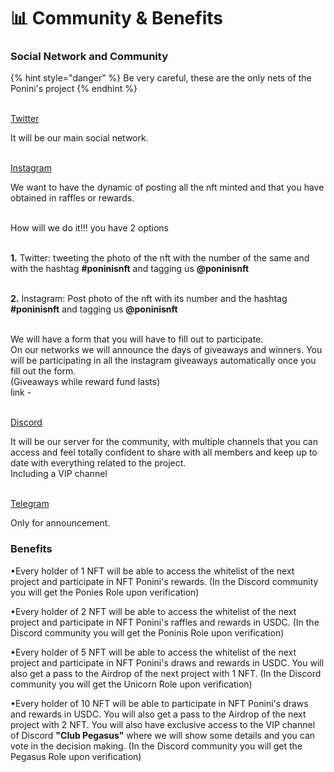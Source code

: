 # 📊 Community & Benefits

### Social Network and Community

{% hint style="danger" %}
Be very careful, these are the only nets of the Ponini's project
{% endhint %}

\
[Twitter](https://twitter.com/poninisnft/)

It will be our main social network.

\
[Instagram](https://instagram.com/poninisnft/)

We want to have the dynamic of posting all the nft minted and that you have obtained in raffles or rewards.

\
How will we do it!!! you have 2 options

\
**1.** Twitter: tweeting the photo of the nft with the number of the same and with the hashtag **#poninisnft** and tagging us **@poninisnft**&#x20;

\
**2.** Instagram: Post photo of the nft with its number and the hashtag **#poninisnft** and tagging us **@poninisnft**&#x20;

\
We will have a form that you will have to fill out to participate.\
On our networks we will announce the days of giveaways and winners. You will be participating in all the instagram giveaways automatically once you fill out the form.\
(Giveaways while reward fund lasts)\
link -

\
[Discord](https://discord.gg/nYRp9TZ3sN)

It will be our server for the community, with multiple channels that you can access and feel totally confident to share with all members and keep up to date with everything related to the project.\
Including a VIP channel

\
[Telegram](https://t.me/poninisnft)

Only for announcement.



### **Benefits**

•Every holder of 1 NFT will be able to access the whitelist of the next project and participate in NFT Ponini's rewards. (In the Discord community you will get the Ponies Role upon verification)

•Every holder of 2 NFT will be able to access the whitelist of the next project and participate in NFT Ponini's raffles and rewards in USDC. (In the Discord community you will get the Poninis Role upon verification)

•Every holder of 5 NFT will be able to access the whitelist of the next project and participate in NFT Ponini's draws and rewards in USDC. You will also get a pass to the Airdrop of the next project with 1 NFT. (In the Discord community you will get the Unicorn Role upon verification)

•Every holder of 10 NFT will be able to participate in NFT Ponini's draws and rewards in USDC. You will also get a pass to the Airdrop of the next project with 2 NFT. You will also have exclusive access to the VIP channel of Discord **"Club Pegasus"** where we will show some details and you can vote in the decision making. (In the Discord community you will get the Pegasus Role upon verification)
